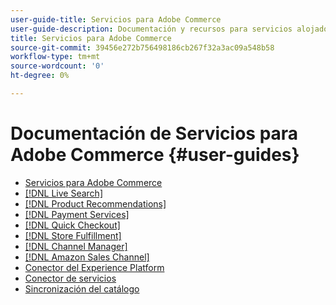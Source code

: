 ```yaml
---
user-guide-title: Servicios para Adobe Commerce
user-guide-description: Documentación y recursos para servicios alojados que proporcionan funcionalidades ampliadas a Adobe Commerce y Magento Open Source.
title: Servicios para Adobe Commerce
source-git-commit: 39456e272b756498186cb267f32a3ac09a548b58
workflow-type: tm+mt
source-wordcount: '0'
ht-degree: 0%

---
```


# Documentación de Servicios para Adobe Commerce {#user-guides}

- [Servicios para Adobe Commerce](home.md)
- [[!DNL Live Search]](https://experienceleague.adobe.com/docs/commerce-merchant-services/live-search/guide-overview.html)
- [[!DNL Product Recommendations]](https://experienceleague.adobe.com/docs/commerce-merchant-services/product-recommendations/guide-overview.html)
- [[!DNL Payment Services]](https://experienceleague.adobe.com/docs/commerce-merchant-services/payment-services/guide-overview.html)
- [[!DNL Quick Checkout]](https://experienceleague.adobe.com/docs/commerce-merchant-services/quick-checkout/overview.html)
- [[!DNL Store Fulfillment]](https://experienceleague.adobe.com/docs/commerce-merchant-services/store-fulfillment/guide-overview.html)
- [[!DNL Channel Manager]](https://experienceleague.adobe.com/docs/commerce-channels/channel-manager/guide-overview.html)
- [[!DNL Amazon Sales Channel]](https://experienceleague.adobe.com/docs/commerce-channels/amazon/guide-overview.html)
- [Conector del Experience Platform](https://experienceleague.adobe.com/docs/commerce-merchant-services/experience-platform-connector/overview.html)
- [Conector de servicios](/help/landing/saas.md)
- [Sincronización del catálogo](/help/landing/catalog-sync.md)
